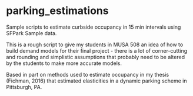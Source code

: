 # parking_estimations
Sample scripts to estimate curbside occupancy in 15 min intervals using SFPark Sample data.

This is a rough script to give my students in MUSA 508 an idea of how to build demand models for their final project - there is a lot of corner-cutting and rounding and simplistic assumptions that probably need to be altered by the students to make more accurate models.

Based in part on methods used to estimate occupancy in my thesis (Fichman, 2016) that estimated elasticities in a dynamic parking scheme in Pittsburgh, PA.
